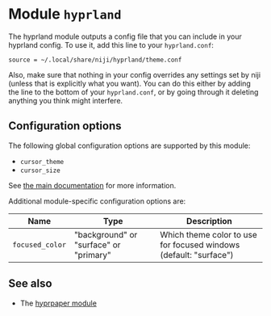 # Module `hyprland`

The hyprland module outputs a config file that you can include in your
hyprland config. To use it, add this line to your `hyprland.conf`:

```
source = ~/.local/share/niji/hyprland/theme.conf
```

Also, make sure that nothing in your config overrides any settings set by
niji (unless that is explicitly what you want). You can do this either by
adding the line to the bottom of your `hyprland.conf`, or by going through
it deleting anything you think might interfere.

## Configuration options

The following global configuration options are supported by this module:

- `cursor_theme`
- `cursor_size`

See [the main documentation](../README.md#module-configuration) for more information.

Additional module-specific configuration options are:

| Name            | Type                                   | Description                                                       |
| --------------- | -------------------------------------- | ----------------------------------------------------------------- |
| `focused_color` | "background" or "surface" or "primary" | Which theme color to use for focused windows (default: "surface") |

## See also

- The [hyprpaper module](../hyprpaper/README.md)
